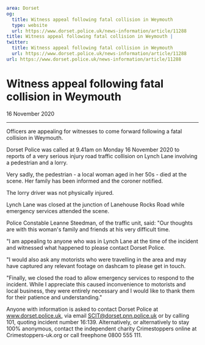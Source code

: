 ```yaml
area: Dorset
og:
  title: Witness appeal following fatal collision in Weymouth
  type: website
  url: https://www.dorset.police.uk/news-information/article/11288
title: Witness appeal following fatal collision in Weymouth |
twitter:
  title: Witness appeal following fatal collision in Weymouth
  url: https://www.dorset.police.uk/news-information/article/11288
url: https://www.dorset.police.uk/news-information/article/11288
```

# Witness appeal following fatal collision in Weymouth

16 November 2020

* * *

Officers are appealing for witnesses to come forward following a fatal collision in Weymouth.

Dorset Police was called at 9.41am on Monday 16 November 2020 to reports of a very serious injury road traffic collision on Lynch Lane involving a pedestrian and a lorry.

Very sadly, the pedestrian - a local woman aged in her 50s - died at the scene. Her family has been informed and the coroner notified.

The lorry driver was not physically injured.

Lynch Lane was closed at the junction of Lanehouse Rocks Road while emergency services attended the scene.

Police Constable Leanne Steedman, of the traffic unit, said: "Our thoughts are with this woman's family and friends at his very difficult time.

"I am appealing to anyone who was in Lynch Lane at the time of the incident and witnessed what happened to please contact Dorset Police.

 "I would also ask any motorists who were travelling in the area and may have captured any relevant footage on dashcam to please get in touch.

"Finally, we closed the road to allow emergency services to respond to the incident. While I appreciate this caused inconvenience to motorists and local business, they were entirely necessary and I would like to thank them for their patience and understanding."

Anyone with information is asked to contact Dorset Police at www.dorset.police.uk, via email SCIT@dorset.pnn.police.uk or by calling 101, quoting incident number 16:139. Alternatively, or alternatively to stay 100% anonymous, contact the independent charity Crimestoppers online at Crimestoppers-uk.org or call freephone 0800 555 111.
